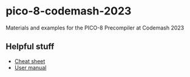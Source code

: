# pico-8-codemash-2023
Materials and examples for the PICO-8 Precompiler at Codemash 2023
## Helpful stuff
- [Cheat sheet](https://www.lexaloffle.com/bbs/files/16585/PICO-8_CheatSheet_0111Gm_4k.png)
- [User manual](https://www.lexaloffle.com/dl/docs/pico-8_manual.html)
